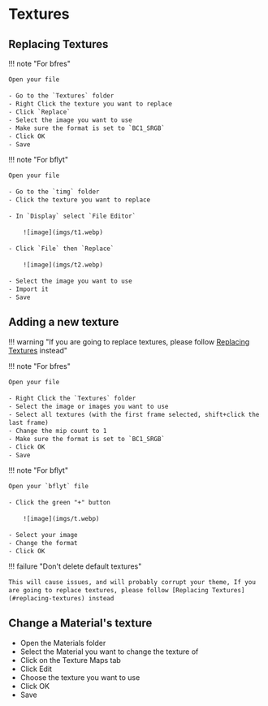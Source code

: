 # Textures

## Replacing Textures

!!! note "For bfres"

    Open your file

    - Go to the `Textures` folder
    - Right Click the texture you want to replace
    - Click `Replace`
    - Select the image you want to use
    - Make sure the format is set to `BC1_SRGB`
    - Click OK
    - Save

!!! note "For bflyt"

    Open your file

    - Go to the `timg` folder
    - Click the texture you want to replace

    - In `Display` select `File Editor`

        ![image](imgs/t1.webp)

    - Click `File` then `Replace`

        ![image](imgs/t2.webp)

    - Select the image you want to use
    - Import it
    - Save

## Adding a new texture

!!! warning "If you are going to replace textures, please follow [Replacing Textures](#replacing-textures) instead"

!!! note "For bfres"

    Open your file

    - Right Click the `Textures` folder
    - Select the image or images you want to use
    - Select all textures (with the first frame selected, shift+click the last frame)
    - Change the mip count to 1
    - Make sure the format is set to `BC1_SRGB`
    - Click OK
    - Save

!!! note "For bflyt"

    Open your `bflyt` file

    - Click the green "+" button

        ![image](imgs/t.webp)

    - Select your image
    - Change the format
    - Click OK

!!! failure "Don't delete default textures"

    This will cause issues, and will probably corrupt your theme, If you are going to replace textures, please follow [Replacing Textures](#replacing-textures) instead

## Change a Material's texture

- Open the Materials folder
- Select the Material you want to change the texture of
- Click on the Texture Maps tab
- Click Edit
- Choose the texture you want to use
- Click OK
- Save